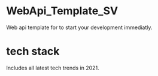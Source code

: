 # WebApi_Template_SV

Web api template for to start your development immediatly.


# tech stack

Includes all latest tech trends in 2021.
